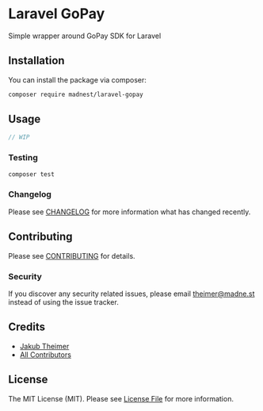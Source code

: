 # Laravel GoPay

<!-- [![Latest Version on Packagist](https://img.shields.io/packagist/v/madnest/laravel-gopay.svg?style=flat-square)](https://packagist.org/packages/madnest/laravel-gopay)
[![Build Status](https://img.shields.io/travis/madnest/laravel-gopay/master.svg?style=flat-square)](https://travis-ci.org/madnest/laravel-gopay)
[![Quality Score](https://img.shields.io/scrutinizer/g/madnest/laravel-gopay.svg?style=flat-square)](https://scrutinizer-ci.com/g/madnest/laravel-gopay)
[![Total Downloads](https://img.shields.io/packagist/dt/madnest/laravel-gopay.svg?style=flat-square)](https://packagist.org/packages/madnest/laravel-gopay) -->

Simple wrapper around GoPay SDK for Laravel

## Installation

You can install the package via composer:

```bash
composer require madnest/laravel-gopay
```

## Usage

```php
// WIP
```

### Testing

```bash
composer test
```

### Changelog

Please see [CHANGELOG](CHANGELOG.md) for more information what has changed recently.

## Contributing

Please see [CONTRIBUTING](CONTRIBUTING.md) for details.

### Security

If you discover any security related issues, please email theimer@madne.st instead of using the issue tracker.

## Credits

- [Jakub Theimer](https://github.com/madnest)
- [All Contributors](../../contributors)

## License

The MIT License (MIT). Please see [License File](LICENSE.md) for more information.
